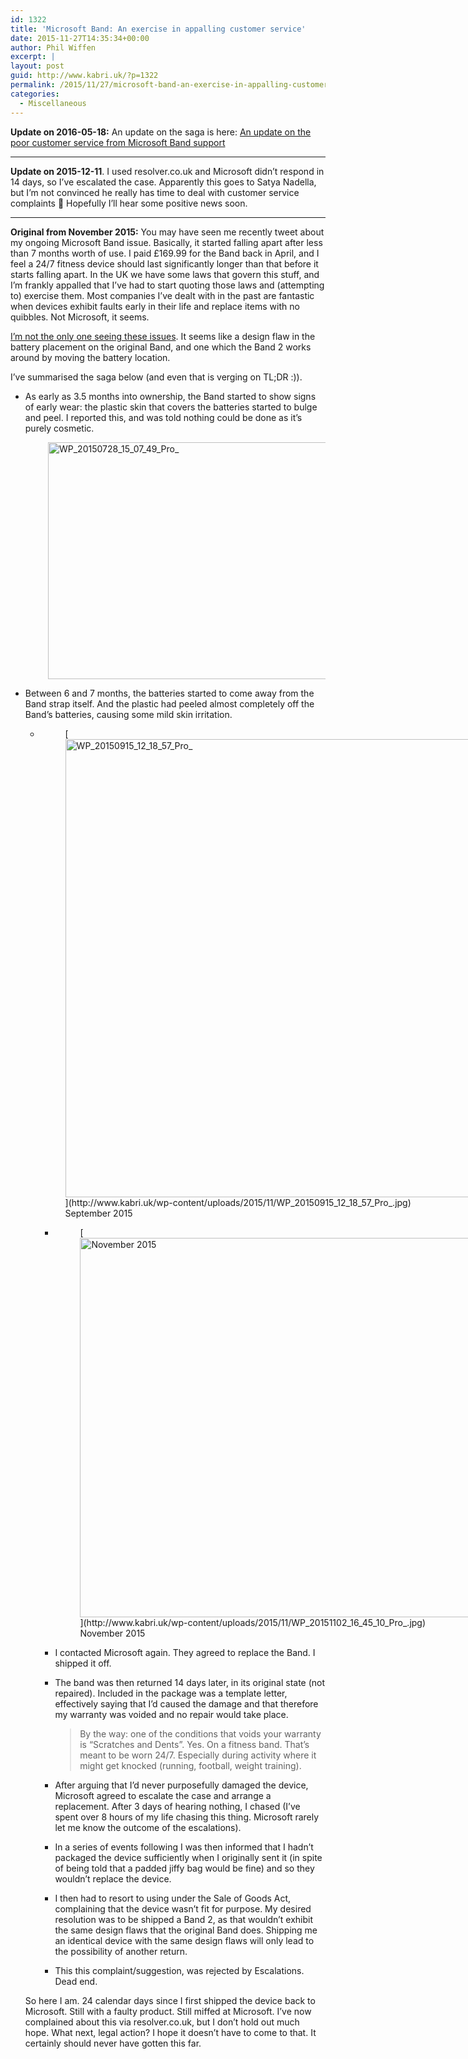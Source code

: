 ```yaml
---
id: 1322
title: 'Microsoft Band: An exercise in appalling customer service'
date: 2015-11-27T14:35:34+00:00
author: Phil Wiffen
excerpt: |
layout: post
guid: http://www.kabri.uk/?p=1322
permalink: /2015/11/27/microsoft-band-an-exercise-in-appalling-customer-service/
categories:
  - Miscellaneous
---
```

**Update on 2016-05-18:** An update on the saga is here: [An update on the poor customer service from Microsoft Band support](http://kabri.uk/2016/05/18/an-update-on-the-poor-customer-service-from-microsoft-band-support/)

* * *

**Update on 2015-12-11**. I used resolver.co.uk and Microsoft didn&#8217;t respond in 14 days, so I&#8217;ve escalated the case. Apparently this goes to Satya Nadella, but I&#8217;m not convinced he really has time to deal with customer service complaints 🙂 Hopefully I&#8217;ll hear some positive news soon.

* * *

**Original from November 2015:** You may have seen me recently tweet about my ongoing Microsoft Band issue. Basically, it started falling apart after less than 7 months worth of use. I paid £169.99 for the Band back in April, and I feel a 24/7 fitness device should last significantly longer than that before it starts falling apart. In the UK we have some laws that govern this stuff, and I&#8217;m frankly appalled that I&#8217;ve had to start quoting those laws and (attempting to) exercise them. Most companies I&#8217;ve dealt with in the past are fantastic when devices exhibit faults early in their life and replace items with no quibbles. Not Microsoft, it seems.

<!--more-->

[I&#8217;m not the only one seeing these issues](http://answers.microsoft.com/thread/44c2e1e3-4548-47d2-8e79-2ff9db78ed01). It seems like a design flaw in the battery placement on the original Band, and one which the Band 2 works around by moving the battery location.

I&#8217;ve summarised the saga below (and even that is verging on TL;DR :)).

  * As early as 3.5 months into ownership, the Band started to show signs of early wear: the plastic skin that covers the batteries started to bulge and peel. I reported this, and was told nothing could be done as it&#8217;s purely cosmetic.

<p style="padding-left: 60px;">
  <a href="http://www.kabri.uk/wp-content/uploads/2015/11/WP_20150728_15_07_49_Pro_.jpg"><img loading="lazy" class="alignnone size-full wp-image-1327" src="http://www.kabri.uk/wp-content/uploads/2015/11/WP_20150728_15_07_49_Pro_.jpg" alt="WP_20150728_15_07_49_Pro_" width="1000" height="379" /></a>
</p>

  * Between 6 and 7 months, the batteries started to come away from the Band strap itself. And the plastic had peeled almost completely off the Band&#8217;s batteries, causing some mild skin irritation. 
      * <figure id="attachment_1326" aria-describedby="caption-attachment-1326" style="width: 1000px" class="wp-caption alignnone">[<img loading="lazy" class="wp-image-1326 size-full" src="http://www.kabri.uk/wp-content/uploads/2015/11/WP_20150915_12_18_57_Pro_.jpg" alt="WP_20150915_12_18_57_Pro_" width="1000" height="733" />](http://www.kabri.uk/wp-content/uploads/2015/11/WP_20150915_12_18_57_Pro_.jpg)<figcaption id="caption-attachment-1326" class="wp-caption-text">September 2015</figcaption></figure></li> 
        
          * <figure id="attachment_1325" aria-describedby="caption-attachment-1325" style="width: 1000px" class="wp-caption alignnone">[<img loading="lazy" class="size-full wp-image-1325" src="http://www.kabri.uk/wp-content/uploads/2015/11/WP_20151102_16_45_10_Pro_.jpg" alt="November 2015" width="1000" height="607" />](http://www.kabri.uk/wp-content/uploads/2015/11/WP_20151102_16_45_10_Pro_.jpg)<figcaption id="caption-attachment-1325" class="wp-caption-text">November 2015</figcaption></figure></li> </ul> </li> 
            
              * I contacted Microsoft again. They agreed to replace the Band. I shipped it off.
              * The band was then returned 14 days later, in its original state (not repaired). Included in the package was a template letter, effectively saying that I&#8217;d caused the damage and that therefore my warranty was voided and no repair would take place.  
                > By the way: one of the conditions that voids your warranty is &#8220;Scratches and Dents&#8221;. Yes. On a fitness band. That&#8217;s meant to be worn 24/7. Especially during activity where it might get knocked (running, football, weight training).
            
              * After arguing that I&#8217;d never purposefully damaged the device, Microsoft agreed to escalate the case and arrange a replacement. After 3 days of hearing nothing, I chased (I&#8217;ve spent over 8 hours of my life chasing this thing. Microsoft rarely let me know the outcome of the escalations).
              * In a series of events following I was then informed that I hadn&#8217;t packaged the device sufficiently when I originally sent it (in spite of being told that a padded jiffy bag would be fine) and so they wouldn&#8217;t replace the device.
              * I then had to resort to using under the Sale of Goods Act, complaining that the device wasn&#8217;t fit for purpose. My desired resolution was to be shipped a Band 2, as that wouldn&#8217;t exhibit the same design flaws that the original Band does. Shipping me an identical device with the same design flaws will only lead to the possibility of another return.
              * This this complaint/suggestion, was rejected by Escalations. Dead end.</ul> 
            
            So here I am. 24 calendar days since I first shipped the device back to Microsoft. Still with a faulty product. Still miffed at Microsoft. I&#8217;ve now complained about this via resolver.co.uk, but I don&#8217;t hold out much hope. What next, legal action? I hope it doesn&#8217;t have to come to that. It certainly should never have gotten this far.
            
            &nbsp;